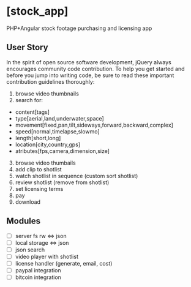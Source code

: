 [stock_app]
==================================================
PHP+Angular stock footage purchasing and licensing app

User Story
--------------------------------------

In the spirit of open source software development, jQuery always encourages community code contribution. To help you get started and before you jump into writing code, be sure to read these important contribution guidelines thoroughly:

1. browse video thumbnails
2. search for:  

  - content[tags]
  - type[aerial,land,underwater,space]
  - movement[fixed,pan,tilt,sideways,forward,backward,complex]
  - speed[normal,timelapse,slowmo]
  - length[short,long]
  - location[city,country,gps]
  - atributes[fps,camera,dimension,size]

3. browse video thumbails
4. add clip to shotlist
5. watch shotlist in sequence (custom sort shotlist)
6. review shotlist (remove from shotlist)
7. set licensing terms
8. pay
9. download

Modules
--------------------------------------

- [ ] server fs rw <=> json
- [ ] local storage <=> json
- [ ] json search
- [ ] video player with shotlist
- [ ] license handler (generate, email, cost)
- [ ] paypal integration
- [ ] bitcoin integration
